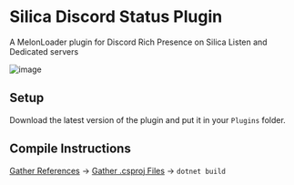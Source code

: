 # Silica Discord Status Plugin
A MelonLoader plugin for Discord Rich Presence on Silica Listen and Dedicated servers

![image](https://github.com/user-attachments/assets/33c4d864-489f-4b92-8236-6f80204f4bf5)

## Setup
Download the latest version of the plugin and put it in your `Plugins` folder.

## Compile Instructions
[Gather References](https://github.com/data-bomb/Silica/wiki/Creating-New-Server%E2%80%90Side-Mods#gather-references) ->
[Gather .csproj Files](https://github.com/data-bomb/Silica/tree/main/include) ->
`dotnet build`
